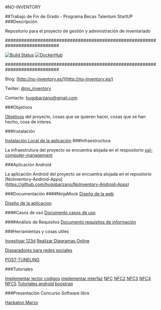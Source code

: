 #NO-INVENTORY

##Trabajo de Fin de Grado - Programa Becas Talentum StartUP
###Descripción

Repositorio para el proyecto de gestión y administración de inventariado


############################################################################

[![Build Status](https://travis-ci.org/hugobarzano/NoInventory.svg?branch=master)](https://travis-ci.org/hugobarzano/NoInventory)
[![DockerHub](https://www.dropbox.com/s/fl5hrbbjm4g2jec/docker_l.png?dl=1)](https://hub.docker.com/r/hugobarzano/noinventory/)

############################################################################

Blog: [http://no-inventory.es/](http://no-inventory.es/)

Twiiter: [@no_inventory](https://twitter.com/no_inventory)

Contacto: hugobarzano@gmail.com

###Objetivos

[Objetivos](https://github.com/hugobarzano/NoInventory/blob/master/documentacion/objetivos.md) del proyecto, cosas que se quieren hacer, cosas que se han hecho, cosa de interes.  

###Instalación

[Instalación Local de la aplicación](https://github.com/hugobarzano/NoInventory/blob/master/documentacion/instalacion.md)
###Infraestructura

La infraestrutura del proyecto se encuentra alojada en el respositorio [osl-computer-management](https://github.com/hugobarzano/osl-computer-management)

###Aplicación Android

La aplicación Android del proyecto se encuentra alojada en el repositorio [NoInventory-Android-Apps] (https://github.com/hugobarzano/NoInventory-Android-Apps)

###Documentación
####NinjaMock
[Diseño de la web](https://ninjamock.com/s/KDGZS)

[Diseño de la aplicacion](https://ninjamock.com/s/F12ZS)

####Casos de uso
[Documento casos de uso](https://www.dropbox.com/s/90tang9wazsx1vt/casos_uso.odt?dl=1)

####Análisis de Requisitos
[Documento requisitos de información](https://www.dropbox.com/s/ipidn2bou6xmexf/requitos.odt?dl)

###Herramientas y cosas utiles

[Investigar 123d](http://www.123dapp.com/catch)
[Realizar Diagramas Online](https://creately.com/app/?tempID=h165rwt81&login_type=demo#)

[Disparadores para redes sociales](https://ifttt.com/recipes)

[POST-TUNELING](https://baxeico.wordpress.com/2014/06/25/put-and-delete-http-requests-with-django-and-jquery/)

###Tutoriales

[Implementar lector codigos](http://code.tutsplus.com/tutorials/android-sdk-create-a-barcode-reader--mobile-17162)
[implementar interfaz](http://www.androidhive.info/2013/11/android-sliding-menu-using-navigation-drawer/)
[NFC](http://www.jessechen.net/blog/how-to-nfc-on-the-android-platform/)
[NFC2](http://www.creativebloq.com/android/getting-started-nfc-android-5122811)
[NFC3](http://androcode.es/2013/04/nfc-i-explicacion-tutorial-basico-y-sorteo/)
[NFC4](http://code.tutsplus.com/tutorials/reading-nfc-tags-with-android--mobile-17278)
[NFC5](http://www.survivingwithandroid.com/2016/01/how-to-write-nfc-tag-in-android-2.html)
[Tutoriales android](http://www.survivingwithandroid.com/category/android-tutorial/page/6)
[boostrap](http://librosweb.es/libro/bootstrap_3/)

###Presentación Concurso Software libre

[Hackaton Marzo](https://www.dropbox.com/s/2z3nephfqtxzdzc/NO-INVENTORY.pdf?dl=1)
